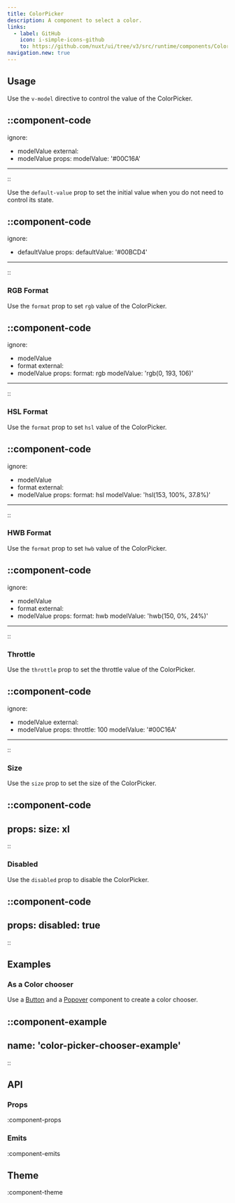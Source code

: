 ```yaml
---
title: ColorPicker
description: A component to select a color.
links:
  - label: GitHub
    icon: i-simple-icons-github
    to: https://github.com/nuxt/ui/tree/v3/src/runtime/components/ColorPicker.vue
navigation.new: true
---
```


## Usage

Use the `v-model` directive to control the value of the ColorPicker.

::component-code
---
ignore:
  - modelValue
external:
  - modelValue
props:
  modelValue: '#00C16A'
---
::

Use the `default-value` prop to set the initial value when you do not need to control its state.

::component-code
---
ignore:
  - defaultValue
props:
  defaultValue: '#00BCD4'
---
::

### RGB Format

Use the `format` prop to set `rgb` value of the ColorPicker.

::component-code
---
ignore:
  - modelValue
  - format
external:
  - modelValue
props:
  format: rgb
  modelValue: 'rgb(0, 193, 106)'
---
::

### HSL Format

Use the `format` prop to set `hsl` value of the ColorPicker.

::component-code
---
ignore:
  - modelValue
  - format
external:
  - modelValue
props:
  format: hsl
  modelValue: 'hsl(153, 100%, 37.8%)'
---
::

### HWB Format

Use the `format` prop to set `hwb` value of the ColorPicker.

::component-code
---
ignore:
  - modelValue
  - format
external:
  - modelValue
props:
  format: hwb
  modelValue: 'hwb(150, 0%, 24%)'
---
::

### Throttle

Use the `throttle` prop to set the throttle value of the ColorPicker.

::component-code
---
ignore:
  - modelValue
external:
  - modelValue
props:
  throttle: 100
  modelValue: '#00C16A'
---
::

### Size

Use the `size` prop to set the size of the ColorPicker.

::component-code
---
props:
  size: xl
---
::

### Disabled

Use the `disabled` prop to disable the ColorPicker.

::component-code
---
props:
  disabled: true
---
::

## Examples

### As a Color chooser

Use a [Button](/components/button) and a [Popover](/components/popover) component to create a color chooser.

::component-example
---
name: 'color-picker-chooser-example'
---
::

## API

### Props

:component-props

### Emits

:component-emits

## Theme

:component-theme
